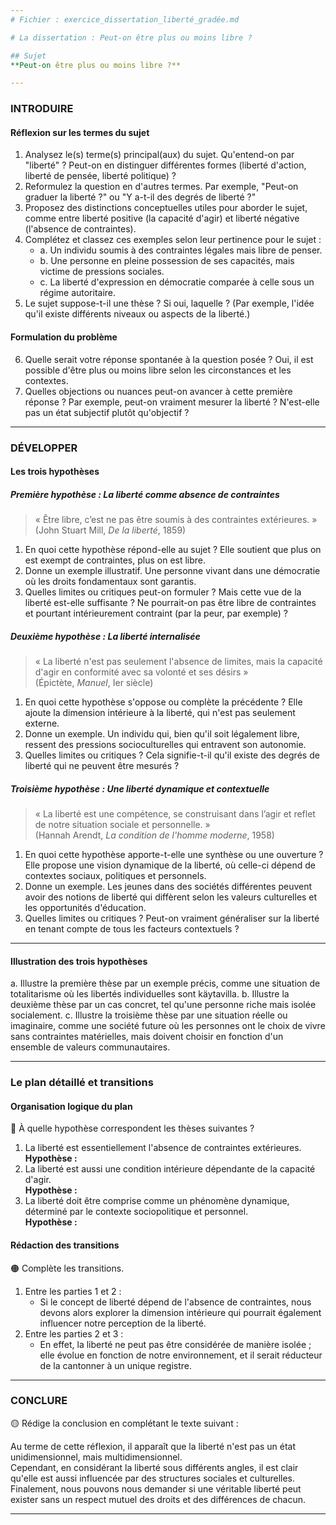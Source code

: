 ```yaml
---
# Fichier : exercice_dissertation_liberté_gradée.md

# La dissertation : Peut-on être plus ou moins libre ?

## Sujet
**Peut-on être plus ou moins libre ?**

---
```


### INTRODUIRE

#### Réflexion sur les termes du sujet

1. Analysez le(s) terme(s) principal(aux) du sujet. Qu'entend-on par "liberté" ? Peut-on en distinguer différentes formes (liberté d'action, liberté de pensée, liberté politique) ?
2. Reformulez la question en d'autres termes. Par exemple, "Peut-on graduer la liberté ?" ou "Y a-t-il des degrés de liberté ?"
3. Proposez des distinctions conceptuelles utiles pour aborder le sujet, comme entre liberté positive (la capacité d'agir) et liberté négative (l'absence de contraintes).
4. Complétez et classez ces exemples selon leur pertinence pour le sujet :
   - a. Un individu soumis à des contraintes légales mais libre de penser.
   - b. Une personne en pleine possession de ses capacités, mais victime de pressions sociales.
   - c. La liberté d'expression en démocratie comparée à celle sous un régime autoritaire.
5. Le sujet suppose-t-il une thèse ? Si oui, laquelle ? (Par exemple, l'idée qu'il existe différents niveaux ou aspects de la liberté.)

#### Formulation du problème

6. Quelle serait votre réponse spontanée à la question posée ? Oui, il est possible d'être plus ou moins libre selon les circonstances et les contextes.
7. Quelles objections ou nuances peut-on avancer à cette première réponse ? Par exemple, peut-on vraiment mesurer la liberté ? N'est-elle pas un état subjectif plutôt qu'objectif ?

---

### DÉVELOPPER

#### Les trois hypothèses

##### Première hypothèse : La liberté comme absence de contraintes

> « Être libre, c’est ne pas être soumis à des contraintes extérieures. »  
> (John Stuart Mill, *De la liberté*, 1859)

1. En quoi cette hypothèse répond-elle au sujet ? Elle soutient que plus on est exempt de contraintes, plus on est libre.
2. Donne un exemple illustratif. Une personne vivant dans une démocratie où les droits fondamentaux sont garantis.
3. Quelles limites ou critiques peut-on formuler ? Mais cette vue de la liberté est-elle suffisante ? Ne pourrait-on pas être libre de contraintes et pourtant intérieurement contraint (par la peur, par exemple) ?

##### Deuxième hypothèse : La liberté internalisée

> « La liberté n'est pas seulement l'absence de limites, mais la capacité d'agir en conformité avec sa volonté et ses désirs »  
> (Épictète, *Manuel*, Ier siècle)

1. En quoi cette hypothèse s'oppose ou complète la précédente ? Elle ajoute la dimension intérieure à la liberté, qui n'est pas seulement externe.
2. Donne un exemple. Un individu qui, bien qu'il soit légalement libre, ressent des pressions socioculturelles qui entravent son autonomie.
3. Quelles limites ou critiques ? Cela signifie-t-il qu'il existe des degrés de liberté qui ne peuvent être mesurés ?

##### Troisième hypothèse : Une liberté dynamique et contextuelle

> « La liberté est une compétence, se construisant dans l’agir et reflet de notre situation sociale et personnelle. »  
> (Hannah Arendt, *La condition de l'homme moderne*, 1958)

1. En quoi cette hypothèse apporte-t-elle une synthèse ou une ouverture ? Elle propose une vision dynamique de la liberté, où celle-ci dépend de contextes sociaux, politiques et personnels.
2. Donne un exemple. Les jeunes dans des sociétés différentes peuvent avoir des notions de liberté qui diffèrent selon les valeurs culturelles et les opportunités d'éducation.
3. Quelles limites ou critiques ? Peut-on vraiment généraliser sur la liberté en tenant compte de tous les facteurs contextuels ?

---

#### Illustration des trois hypothèses

a. Illustre la première thèse par un exemple précis, comme une situation de totalitarisme où les libertés individuelles sont käytavilla.
b. Illustre la deuxième thèse par un cas concret, tel qu'une personne riche mais isolée socialement.
c. Illustre la troisième thèse par une situation réelle ou imaginaire, comme une société future où les personnes ont le choix de vivre sans contraintes matérielles, mais doivent choisir en fonction d'un ensemble de valeurs communautaires.

---

### Le plan détaillé et transitions

#### Organisation logique du plan

🔴 À quelle hypothèse correspondent les thèses suivantes ?

1. La liberté est essentiellement l'absence de contraintes extérieures.  
   **Hypothèse :**
2. La liberté est aussi une condition intérieure dépendante de la capacité d'agir.  
   **Hypothèse :**
3. La liberté doit être comprise comme un phénomène dynamique, déterminé par le contexte sociopolitique et personnel.  
   **Hypothèse :**

#### Rédaction des transitions

🟠 Complète les transitions.

1. Entre les parties 1 et 2 :  
   - Si le concept de liberté dépend de l'absence de contraintes, nous devons alors explorer la dimension intérieure qui pourrait également influencer notre perception de la liberté.
2. Entre les parties 2 et 3 :  
   - En effet, la liberté ne peut pas être considérée de manière isolée ; elle évolue en fonction de notre environnement, et il serait réducteur de la cantonner à un unique registre.

---

### CONCLURE

🟡 Rédige la conclusion en complétant le texte suivant :

Au terme de cette réflexion, il apparaît que la liberté n'est pas un état unidimensionnel, mais multidimensionnel.  
Cependant, en considérant la liberté sous différents angles, il est clair qu'elle est aussi influencée par des structures sociales et culturelles.  
Finalement, nous pouvons nous demander si une véritable liberté peut exister sans un respect mutuel des droits et des différences de chacun.  

---